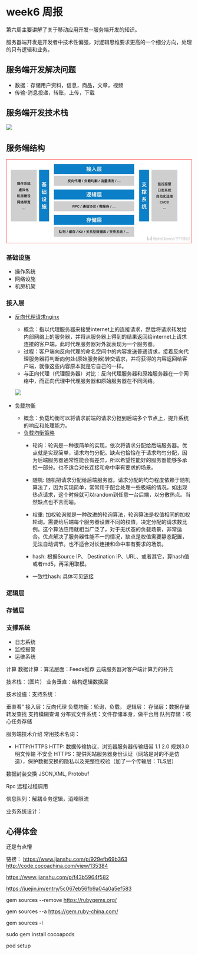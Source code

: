 # week6 周报
第六周主要讲解了关于移动应用开发--服务端开发的知识。

服务器端开发是开发者中技术性偏强，对逻辑思维要求更高的一个细分方向，处理的只有逻辑和业务。


## 服务端开发解决问题

  - 数据：存储用户资料，信息，商品，文章，视频
  - 传输-消息投递，转账，上传，下载

## 服务端开发技术栈
  ![](https://pic4.zhimg.com/80/v2-69a21823782827c0905fa83ef606caa4_hd.jpg)

## 服务端结构
  ![](https://github.com/lvxm0/weekReport/blob/master/week6_2.PNG)
  
### 基础设施
  - 操作系统
  - 网络设施
  - 机房机架

### 接入层
  - [反向代理请求nginx](https://www.jianshu.com/p/bed000e1830b)
    - 概念：指以代理服务器来接受internet上的连接请求，然后将请求转发给内部网络上的服务器，并将从服务器上得到的结果返回给internet上请求连接的客户端，此时代理服务器对外就表现为一个服务器。
    - 过程：客户端向反向代理的命名空间中的内容发送普通请求，接着反向代理服务器将判断向何处(原始服务器)转交请求，并将获得的内容返回给客户端，就像这些内容原本就是它自己的一样。
    - 与正向代理（代理服务器）对比：反向代理服务器和原始服务器在一个网络中，而正向代理中代理服务器和原始服务器在不同网络。
    
    ![](https://upload-images.jianshu.io/upload_images/2062729-a25b69ba0dd3e6cf.jpg?imageMogr2/autoorient/strip%7CimageView2/2/w/550/format/webp)
    
  - [负载均衡](https://www.jianshu.com/p/4af1940bd251)
    - 概念：负载均衡可以将请求前端的请求分担到后端多个节点上，提升系统的响应和处理能力。
    - [负载均衡策略](https://www.jianshu.com/p/d7e173d212a8)
      - 轮询：轮询是一种很简单的实现，依次将请求分配给后端服务器。优点就是实现简单，请求均匀分配。缺点也恰恰在于请求均匀分配，因为后端服务器通常性能会有差异，所以希望性能好的服务器能够多承担一部分。也不适合对长连接和命中率有要求的场景。
      
      - 随机: 随机把请求分配给后端服务器。请求分配的均匀程度依赖于随机算法了，因为实现简单，常常用于配合处理一些极端的情况，如出现热点请求，这个时候就可以random到任意一台后端，以分散热点。当然缺点也不言而喻。
      
      - 权重: 加权轮询就是一种改进的轮询算法，轮询算法是权值相同的加权轮询。需要给后端每个服务器设置不同的权值，决定分配的请求数比例。这个算法应用就相当广泛了，对于无状态的负载场景，非常适合。优点解决了服务器性能不一的情况，缺点是权值需要静态配置，无法自动调节。也不适合对长连接和命中率有要求的场景。

      - hash: 根据Source IP、 Destination IP、URL、或者其它，算hash值或者md5，再采用取模。
      - 一致性hash: 具体可见[链接](https://www.jianshu.com/p/d7e173d212a8)
   
### 逻辑层

### 存储层

### 支撑系统
  - 日志系统
  - 监控报警
  - 运维系统


计算
数据计算：算法层面：Feeds推荐
云端服务器对客户端计算力的补充

技术栈：（图片）
业务垂直：结构逻辑数据层

技术设施：支持系统：

垂直看”
接入层：反向代理
负载均衡：轮询，负载，
逻辑层：
存储层：数据存储转发查找 支持模糊查询
分布式文件系统：文件存储本身，做平台用
队列存储：核心任务存储

服务端技术介绍
常用技术名词：
-	HTTP/HTTPS
HTTP: 数据传输协议，浏览器服务器传输纽带 1.1 2.0 规划3.0 明文传输 不安全
HTTPS：提供网站服务器身份认证（网站是对的不是仿造），保护数据交换的隐私以及完整性校验（加了一个传输层：TLS层）

数据封装交换
JSON,XML, Protobuf

Rpc 远程过程调用

信息队列：解耦业务逻辑，消峰限流

业务系统设计：



## 心得体会
还是有点懵


链接：
https://www.jianshu.com/p/929efb69b363
http://code.cocoachina.com/view/135384

https://www.jianshu.com/p/f43b5964f582

https://juejin.im/entry/5c067eb56fb9a04a0a5ef583

gem sources --remove https://rubygems.org/

gem sources --a https://gem.ruby-china.com/

gem sources -l

sudo gem install cocoapods

pod setup
